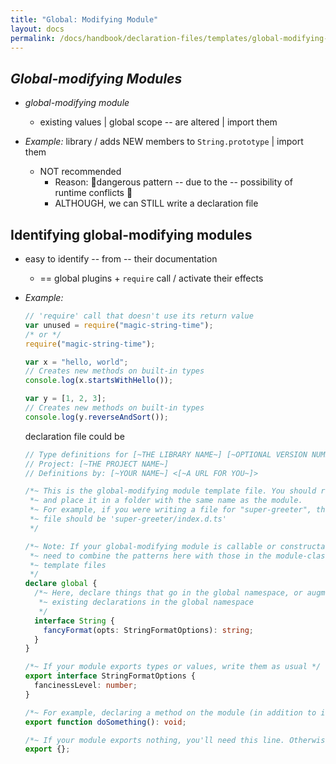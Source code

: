 ```yaml
---
title: "Global: Modifying Module"
layout: docs
permalink: /docs/handbook/declaration-files/templates/global-modifying-module-d-ts.html
---
```


## _Global-modifying Modules_

* _global-modifying module_
  * existing values | global scope -- are altered | import them

* _Example:_ library / adds NEW members to `String.prototype` | import them
  * NOT recommended
    * Reason: 🧠dangerous pattern -- due to the -- possibility of runtime conflicts 🧠
    * ALTHOUGH, we can STILL write a declaration file

## Identifying global-modifying modules

* easy to identify -- from -- their documentation
  * == global plugins + `require` call / activate their effects

* _Example:_ 

    ```js
    // 'require' call that doesn't use its return value
    var unused = require("magic-string-time");
    /* or */
    require("magic-string-time");
    
    var x = "hello, world";
    // Creates new methods on built-in types
    console.log(x.startsWithHello());
    
    var y = [1, 2, 3];
    // Creates new methods on built-in types
    console.log(y.reverseAndSort());
    ```

    declaration file could be

    ```ts
    // Type definitions for [~THE LIBRARY NAME~] [~OPTIONAL VERSION NUMBER~]
    // Project: [~THE PROJECT NAME~]
    // Definitions by: [~YOUR NAME~] <[~A URL FOR YOU~]>
    
    /*~ This is the global-modifying module template file. You should rename it to index.d.ts
     *~ and place it in a folder with the same name as the module.
     *~ For example, if you were writing a file for "super-greeter", this
     *~ file should be 'super-greeter/index.d.ts'
     */
    
    /*~ Note: If your global-modifying module is callable or constructable, you'll
     *~ need to combine the patterns here with those in the module-class or module-function
     *~ template files
     */
    declare global {
      /*~ Here, declare things that go in the global namespace, or augment
       *~ existing declarations in the global namespace
       */
      interface String {
        fancyFormat(opts: StringFormatOptions): string;
      }
    }
    
    /*~ If your module exports types or values, write them as usual */
    export interface StringFormatOptions {
      fancinessLevel: number;
    }
    
    /*~ For example, declaring a method on the module (in addition to its global side effects) */
    export function doSomething(): void;
    
    /*~ If your module exports nothing, you'll need this line. Otherwise, delete it */
    export {};
    ```
